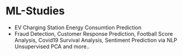 # ML-Studies
* EV Charging Station Energy Consumtion Prediction
* Fraud Detection,
Customer Response Prediction,
Football Score Analysis,
Covid19 Survival Analysis,
Sentiment Prediction via NLP
Unsupervised PCA and more..
